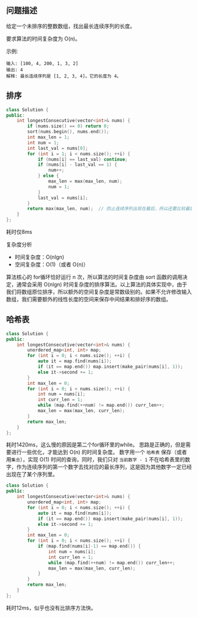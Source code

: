 ## 问题描述

给定一个未排序的整数数组，找出最长连续序列的长度。

要求算法的时间复杂度为 O(n)。

示例:
```
输入: [100, 4, 200, 1, 3, 2]
输出: 4
解释: 最长连续序列是 [1, 2, 3, 4]。它的长度为 4。
```



## 排序

```cpp
class Solution {
public:
    int longestConsecutive(vector<int>& nums) {
        if (nums.size() == 0) return 0;
        sort(nums.begin(), nums.end());
        int max_len = 1;
        int num = 1;
        int last_val = nums[0];
        for (int i = 1; i < nums.size(); ++i) {
            if (nums[i] == last_val) continue;
            if (nums[i] - last_val == 1) {
                num++;
            } else {
                max_len = max(max_len, num);
                num = 1;
            }
            last_val = nums[i];
        }
        return max(max_len, num);  // 防止连续序列出现在最后，所以还要比较最后的一次
    }
};
```

耗时仅8ms

复杂度分析

- 时间复杂度：O(nlgn)
- 空间复杂度：O(1)（或者 O(n)）

算法核心的 for循环恰好运行 n 次，所以算法的时间复杂度由 sort 函数的调用决定，通常会采用 O(nlgn) 时间复杂度的排序算法。以上算法的具体实现中，由于我们将数组原位排序，所以额外的空间复杂度是常数级别的。如果不允许修改输入数组，我们需要额外的线性长度的空间来保存中间结果和排好序的数组。



## 哈希表

```cpp
class Solution {
public:
    int longestConsecutive(vector<int>& nums) {
        unordered_map<int, int> map;
        for (int i = 0; i < nums.size(); ++i) {
            auto it = map.find(nums[i]);
            if (it == map.end()) map.insert(make_pair(nums[i], 1));
            else it->second += 1;
        }
        int max_len = 0;
        for (int i = 0; i < nums.size(); ++i) {
            int num = nums[i];
            int curr_len = 1;
            while (map.find(++num) != map.end()) curr_len++;
            max_len = max(max_len, curr_len); 
        }
        return max_len;
    }
};
```

耗时1420ms，这么慢的原因是第二个for循环里的while。 思路是正确的，但是需要进行一些优化，才能达到 O(n) 的时间复杂度。 数字用一个 `哈希表` 保存（或者用`集合`），实现 O(1) 时间的查询，同时，我们只对 `当前数字 - 1` 不在哈希表里的数字，作为连续序列的第一个数字去找对应的最长序列，这是因为其他数字一定已经出现在了某个序列里。

```cpp
class Solution {
public:
    int longestConsecutive(vector<int>& nums) {
        unordered_map<int, int> map;
        for (int i = 0; i < nums.size(); ++i) {
            auto it = map.find(nums[i]);
            if (it == map.end()) map.insert(make_pair(nums[i], 1));
            else it->second += 1;
        }
        int max_len = 0;
        for (int i = 0; i < nums.size(); ++i) {
            if (map.find(nums[i]-1) == map.end()) {
                int num = nums[i];
                int curr_len = 1;
                while (map.find(++num) != map.end()) curr_len++;
                max_len = max(max_len, curr_len); 
            }
        }
        return max_len;
    }
};
```

耗时12ms，似乎也没有比排序方法快。

